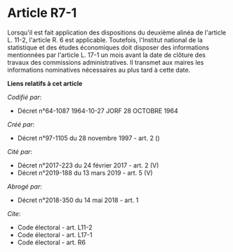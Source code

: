 # Article R7-1

Lorsqu'il est fait application des dispositions du deuxième alinéa de l'article L. 11-2, l'article R. 6 est applicable.
Toutefois, l'Institut national de la statistique et des études économiques doit disposer des informations mentionnées par
l'article L. 17-1 un mois avant la date de clôture des travaux des commissions administratives. Il transmet aux maires les
informations nominatives nécessaires au plus tard à cette date.

**Liens relatifs à cet article**

_Codifié par_:

  - Décret n°64-1087 1964-10-27 JORF 28 OCTOBRE 1964

_Créé par_:

  - Décret n°97-1105 du 28 novembre 1997 - art. 2 ()

_Cité par_:

  - Décret n°2017-223 du 24 février 2017 - art. 2 (V)
  - Décret n°2019-188 du 13 mars 2019 - art. 5 (V)

_Abrogé par_:

  - Décret n°2018-350 du 14 mai 2018 - art. 1

_Cite_:

  - Code électoral - art. L11-2
  - Code électoral - art. L17-1
  - Code électoral - art. R6
